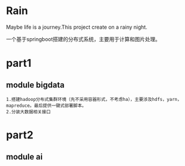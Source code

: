 # Rain
Maybe life is a journey.This project create on a rainy night.

一个基于springboot搭建的分布式系统，主要用于计算和图片处理。

# part1
## module bigdata
    1.搭建hadoop分布式集群环境（先不采用容器形式，不考虑ha），主要涉及hdfs，yarn，mapreduce。最后提供一键式部署脚本。
    2.分装大数据相关接口
    
# part2
## module ai
